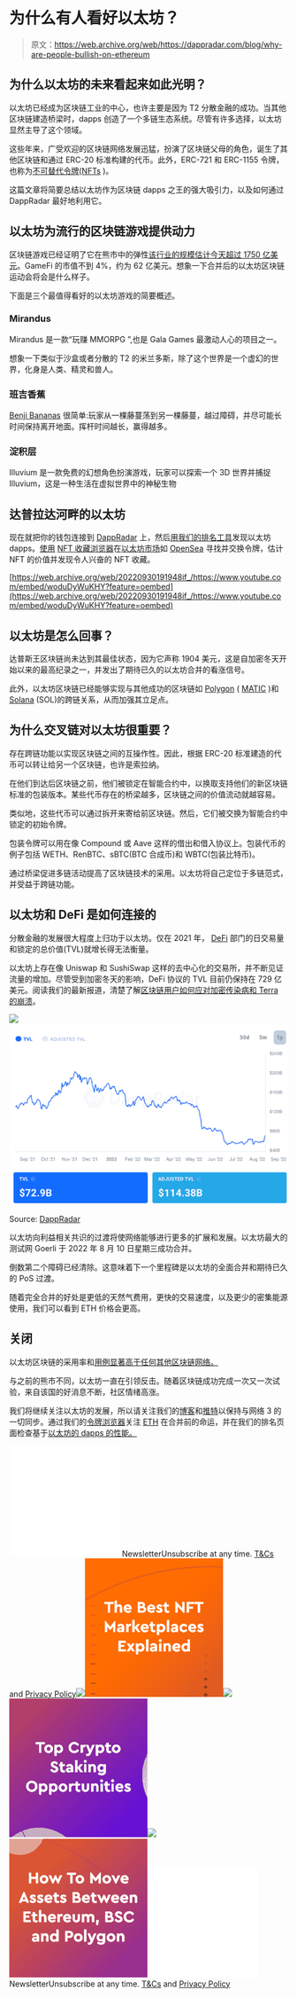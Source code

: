 # 为什么有人看好以太坊？

> 原文：<https://web.archive.org/web/https://dappradar.com/blog/why-are-people-bullish-on-ethereum>

## 为什么以太坊的未来看起来如此光明？

以太坊已经成为区块链工业的中心，也许主要是因为 T2 分散金融的成功。当其他区块链建造桥梁时，dapps 创造了一个多链生态系统。尽管有许多选择，以太坊显然主导了这个领域。

这些年来，广受欢迎的区块链网络发展迅猛，扮演了区块链父母的角色，诞生了其他区块链和通过 ERC-20 标准构建的代币。此外，ERC-721 和 ERC-1155 令牌，也称为[不可替代令牌(NFTs](https://web.archive.org/web/20220930191948/https://dappradar.com/blog/what-are-non-fungible-tokens-nfts/) )。

这篇文章将简要总结以太坊作为区块链 dapps 之王的强大吸引力，以及如何通过 DappRadar 最好地利用它。

## 以太坊为流行的区块链游戏提供动力

区块链游戏已经证明了它在熊市中的弹性[该行业的规模估计今天超过 1750 亿美元](https://web.archive.org/web/20220930191948/https://dappradar.com/blog/dappradar-x-bga-games-report-6)。GameFi 的市值不到 4%，约为 62 亿美元。想象一下合并后的以太坊区块链运动会将会是什么样子。

下面是三个最值得看好的以太坊游戏的简要概述。

### Mirandus

Mirandus 是一款“玩赚 MMORPG ”,也是 Gala Games 最激动人心的项目之一。

想象一下类似于沙盒或者分散的 T2 的米兰多斯，除了这个世界是一个虚幻的世界，化身是人类、精灵和兽人。

### 班吉香蕉

[Benji Bananas](https://web.archive.org/web/20220930191948/https://dappradar.com/ethereum/games/benji-bananas) 很简单:玩家从一棵藤蔓荡到另一棵藤蔓，越过障碍，并尽可能长时间保持离开地面。挥杆时间越长，赢得越多。

### 淀积层

Illuvium 是一款免费的幻想角色扮演游戏，玩家可以探索一个 3D 世界并捕捉 Illuvium，这是一种生活在虚拟世界中的神秘生物

## 达普拉达河畔的以太坊

现在就把你的钱包连接到 [DappRadar](https://web.archive.org/web/20220930191948/https://dappradar.com/) 上，然后[用我们的排名工具](https://web.archive.org/web/20220930191948/https://dappradar.com/rankings/protocol/ethereum)发现以太坊 dapps。[使用](https://web.archive.org/web/20220930191948/https://dappradar.com/hub/swap/eth) [NFT 收藏浏览器](https://web.archive.org/web/20220930191948/https://dappradar.com/hub/nft-explorer)在[以太坊市场](https://web.archive.org/web/20220930191948/https://dappradar.com/nft/protocol/ethereum)如 [OpenSea](https://web.archive.org/web/20220930191948/https://dappradar.com/multichain/marketplaces/opensea) 寻找并交换令牌，估计 NFT 的价值并发现令人兴奋的 NFT 收藏。

[https://web.archive.org/web/20220930191948if_/https://www.youtube.com/embed/woduDyWuKHY?feature=oembed](https://web.archive.org/web/20220930191948if_/https://www.youtube.com/embed/woduDyWuKHY?feature=oembed)

## 以太坊是怎么回事？

达普斯王区块链尚未达到其最佳状态，因为它声称 1904 美元，这是自加密冬天开始以来的最高纪录之一，并发出了期待已久的以太坊合并的看涨信号。

此外，以太坊区块链已经能够实现与其他成功的区块链如 [Polygon](https://web.archive.org/web/20220930191948/https://dappradar.com/rankings/protocol/polygon) ( [MATIC](https://web.archive.org/web/20220930191948/https://dappradar.com/hub/token/eth/MATIC/ETH?from=0x7d1afa7b718fb893db30a3abc0cfc608aacfebb0) )和 [Solana](https://web.archive.org/web/20220930191948/https://dappradar.com/rankings/protocol/solana) (SOL)的跨链关系，从而加强其立足点。

## 为什么交叉链对以太坊很重要？

存在跨链功能以实现区块链之间的互操作性。因此，根据 ERC-20 标准建造的代币可以转让给另一个区块链，也许是索拉纳。

在他们到达后区块链之前，他们被锁定在智能合约中，以换取支持他们的新区块链标准的包装版本。某些代币存在的桥梁越多，区块链之间的价值流动就越容易。

类似地，这些代币可以通过拆开来寄给前区块链。然后，它们被交换为智能合约中锁定的初始令牌。

包装令牌可以用在像 Compound 或 Aave 这样的借出和借入协议上。包装代币的例子包括 WETH、RenBTC、sBTC(BTC 合成币)和 WBTC(包装比特币)。

通过桥梁促进多链活动提高了区块链技术的采用。以太坊将自己定位于多链范式，并受益于跨链功能。

## 以太坊和 DeFi 是如何连接的

分散金融的发展很大程度上归功于以太坊。仅在 2021 年， [DeFi](https://web.archive.org/web/20220930191948/https://dappradar.com/blog/what-is-defi-and-how-can-i-save-money-with-it) 部门的日交易量和锁定的总价值(TVL)就增长得无法衡量。

以太坊上存在像 Uniswap 和 SushiSwap 这样的去中心化的交易所，并不断见证流量的增加。尽管受到加密冬天的影响，DeFi 协议的 TVL 目前仍保持在 729 亿美元。阅读我们的最新报道，清楚了解[区块链用户如何应对加密传染病和 Terra 的崩溃](https://web.archive.org/web/20220930191948/https://dappradar.com/blog/how-blockchain-users-reacted-to-the-crypto-contagion-and-the-latest-macro-events)。

![](img/1b8233cf760aa04d0d703aee9e17db65.png)![](img/1b0dfebc0e12b6c4ad1f0ce1af5a8e4b.png)

Source: [DappRadar](https://web.archive.org/web/20220930191948/https://dappradar.com/defi)

以太坊向利益相关共识的过渡将使网络能够进行更多的扩展和发展。以太坊最大的测试网 Goerli 于 2022 年 8 月 10 日星期三成功合并。

倒数第二个障碍已经清除。这意味着下一个里程碑是以太坊的全面合并和期待已久的 PoS 过渡。

随着完全合并的好处是更低的天然气费用，更快的交易速度，以及更少的密集能源使用，我们可以看到 ETH 价格会更高。

## 关闭

以太坊区块链的采用率和[用例显著高于任何其他区块链网络。](https://web.archive.org/web/20220930191948/https://dappradar.com/rankings/protocol/ethereum)

与之前的熊市不同，以太坊一直在引领反击。随着区块链成功完成一次又一次试验，来自该国的好消息不断，社区情绪高涨。

我们将继续关注以太坊的发展，所以请关注我们的[博客](https://web.archive.org/web/20220930191948/https://dappradar.com/blog/)和[推特](https://web.archive.org/web/20220930191948/https://twitter.com/DappRadar)以保持与网络 3 的一切同步。通过我们的[令牌浏览器](https://web.archive.org/web/20220930191948/https://dappradar.com/hub/tokens/ethereum/all/1)关注 [ETH](https://web.archive.org/web/20220930191948/https://dappradar.com/hub/token/eth/ETH) 在合并前的命运，并在我们的排名页面检查基于[以太坊的 dapps 的性能。](https://web.archive.org/web/20220930191948/https://dappradar.com/rankings/protocol/ethereum)

![](img/6d5a4a2d609c56e1a5771717e54ba759.png) NewsletterUnsubscribe at any time. [T&Cs](https://web.archive.org/web/20220930191948/https://dappradar.com/terms) and [Privacy Policy](https://web.archive.org/web/20220930191948/https://dappradar.com/privacy-policy)[](https://web.archive.org/web/20220930191948/https://dappradar.com/blog/top-7-nft-marketplaces-beginners-guide)[![](img/87befc4a1e42119d30e207f259589417.png)<picture>![](img/e51e9225cda27b2e456457bb799dcde1.png)</picture>](https://web.archive.org/web/20220930191948/https://dappradar.com/blog/top-7-nft-marketplaces-beginners-guide)[](https://web.archive.org/web/20220930191948/https://dappradar.com/blog/top-crypto-staking-opportunities-beginners-guide)[![](img/87befc4a1e42119d30e207f259589417.png)<picture>![](img/bf3f12e086ff017941735adfcf88ca7b.png)</picture>](https://web.archive.org/web/20220930191948/https://dappradar.com/blog/top-crypto-staking-opportunities-beginners-guide)[](https://web.archive.org/web/20220930191948/https://dappradar.com/blog/guide-on-how-to-move-assets-between-ethereum-bsc-and-polygon)[![](img/87befc4a1e42119d30e207f259589417.png)<picture>![](img/7fadf7dd4bfe559f4ad666a452411599.png)</picture>](https://web.archive.org/web/20220930191948/https://dappradar.com/blog/guide-on-how-to-move-assets-between-ethereum-bsc-and-polygon)![](img/6d5a4a2d609c56e1a5771717e54ba759.png) NewsletterUnsubscribe at any time. [T&Cs](https://web.archive.org/web/20220930191948/https://dappradar.com/terms) and [Privacy Policy](https://web.archive.org/web/20220930191948/https://dappradar.com/privacy-policy)